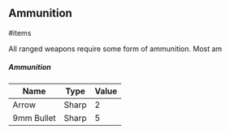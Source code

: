 Ammunition
---
#items 

All ranged weapons require some form of ammunition. Most am


##### Ammunition
| Name | Type | Value |
|---|---|---|
| Arrow | Sharp | 2 |
| 9mm Bullet | Sharp | 5 |